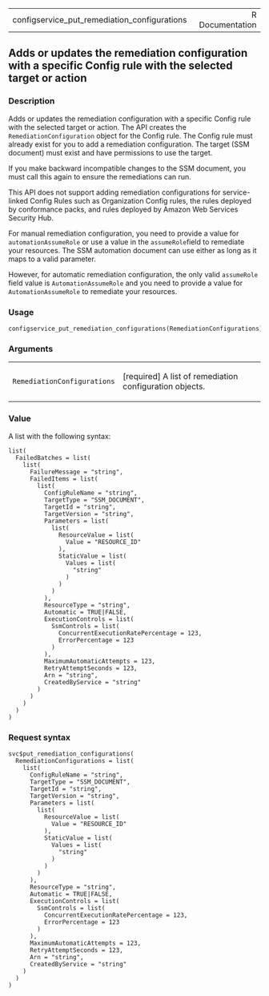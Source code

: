 <table style="width: 100%;">
<tbody>
<tr class="odd">
<td>configservice_put_remediation_configurations</td>
<td style="text-align: right;">R Documentation</td>
</tr>
</tbody>
</table>

## Adds or updates the remediation configuration with a specific Config rule with the selected target or action

### Description

Adds or updates the remediation configuration with a specific Config
rule with the selected target or action. The API creates the
`RemediationConfiguration` object for the Config rule. The Config rule
must already exist for you to add a remediation configuration. The
target (SSM document) must exist and have permissions to use the target.

If you make backward incompatible changes to the SSM document, you must
call this again to ensure the remediations can run.

This API does not support adding remediation configurations for
service-linked Config Rules such as Organization Config rules, the rules
deployed by conformance packs, and rules deployed by Amazon Web Services
Security Hub.

For manual remediation configuration, you need to provide a value for
`automationAssumeRole` or use a value in the `assumeRole`field to
remediate your resources. The SSM automation document can use either as
long as it maps to a valid parameter.

However, for automatic remediation configuration, the only valid
`assumeRole` field value is `AutomationAssumeRole` and you need to
provide a value for `AutomationAssumeRole` to remediate your resources.

### Usage

    configservice_put_remediation_configurations(RemediationConfigurations)

### Arguments

<table>
<colgroup>
<col style="width: 35%" />
<col style="width: 65%" />
</colgroup>
<tbody>
<tr class="odd">
<td><code
id="configservice_put_remediation_configurations_:_RemediationConfigurations">RemediationConfigurations</code></td>
<td><p>[required] A list of remediation configuration objects.</p></td>
</tr>
</tbody>
</table>

### Value

A list with the following syntax:

    list(
      FailedBatches = list(
        list(
          FailureMessage = "string",
          FailedItems = list(
            list(
              ConfigRuleName = "string",
              TargetType = "SSM_DOCUMENT",
              TargetId = "string",
              TargetVersion = "string",
              Parameters = list(
                list(
                  ResourceValue = list(
                    Value = "RESOURCE_ID"
                  ),
                  StaticValue = list(
                    Values = list(
                      "string"
                    )
                  )
                )
              ),
              ResourceType = "string",
              Automatic = TRUE|FALSE,
              ExecutionControls = list(
                SsmControls = list(
                  ConcurrentExecutionRatePercentage = 123,
                  ErrorPercentage = 123
                )
              ),
              MaximumAutomaticAttempts = 123,
              RetryAttemptSeconds = 123,
              Arn = "string",
              CreatedByService = "string"
            )
          )
        )
      )
    )

### Request syntax

    svc$put_remediation_configurations(
      RemediationConfigurations = list(
        list(
          ConfigRuleName = "string",
          TargetType = "SSM_DOCUMENT",
          TargetId = "string",
          TargetVersion = "string",
          Parameters = list(
            list(
              ResourceValue = list(
                Value = "RESOURCE_ID"
              ),
              StaticValue = list(
                Values = list(
                  "string"
                )
              )
            )
          ),
          ResourceType = "string",
          Automatic = TRUE|FALSE,
          ExecutionControls = list(
            SsmControls = list(
              ConcurrentExecutionRatePercentage = 123,
              ErrorPercentage = 123
            )
          ),
          MaximumAutomaticAttempts = 123,
          RetryAttemptSeconds = 123,
          Arn = "string",
          CreatedByService = "string"
        )
      )
    )
